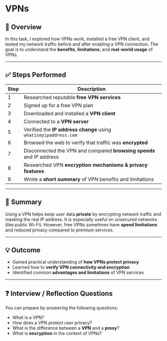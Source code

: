 # VPNs

## 📝 Overview

In this task, I explored how VPNs work, installed a free VPN client, and tested my network traffic before and after enabling a VPN connection.
The goal is to understand the **benefits**, **limitations**, and **real-world usage** of VPNs.

---

## ✅ Steps Performed

| Step | Description                                                          |
| ---- | -------------------------------------------------------------------- |
| 1    | Researched reputable **free VPN services**                           |
| 2    | Signed up for a free VPN plan                                        |
| 3    | Downloaded and installed a **VPN client**                            |
| 4    | Connected to a **VPN server**                                        |
| 5    | Verified the **IP address change** using `whatismyipaddress.com`     |
| 6    | Browsed the web to verify that traffic was **encrypted**             |
| 7    | Disconnected the VPN and compared **browsing speeds** and IP address |
| 8    | Researched VPN **encryption mechanisms & privacy features**          |
| 9    | Wrote a **short summary** of VPN benefits and limitations            |

---

## 📌 Summary

Using a VPN helps keep user data **private** by encrypting network traffic and masking the real IP address.
It is especially useful on unsecured networks (like public Wi-Fi).
However, free VPNs sometimes have **speed limitations** and reduced privacy compared to premium services.

---

## 💡 Outcome

* Gained practical understanding of **how VPNs protect privacy**
* Learned how to **verify VPN connectivity and encryption**
* Identified common **advantages and limitations** of VPN services

---

## ❓ Interview / Reflection Questions

You can prepare by answering the following questions:

* What is a VPN?
* How does a VPN protect user privacy?
* What is the difference between a **VPN** and a **proxy**?
* What is **encryption** in the context of VPNs?

